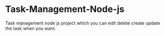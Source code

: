 # Task-Management-Node-js
Task management node js project which you can edit delete create update the task when you want.
